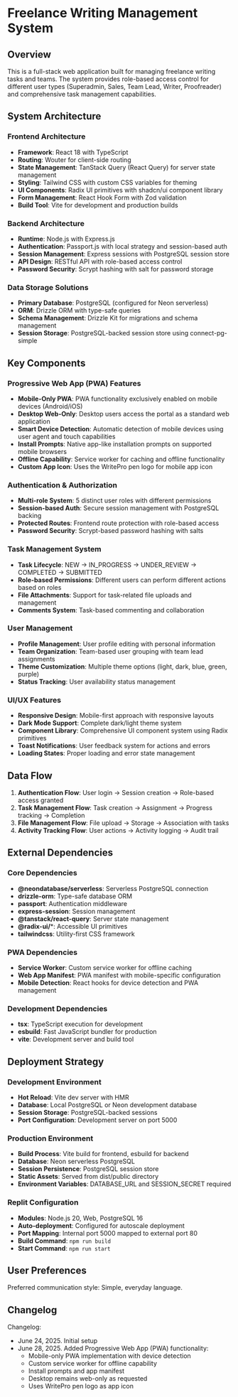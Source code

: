 # Freelance Writing Management System

## Overview

This is a full-stack web application built for managing freelance writing tasks and teams. The system provides role-based access control for different user types (Superadmin, Sales, Team Lead, Writer, Proofreader) and comprehensive task management capabilities.

## System Architecture

### Frontend Architecture
- **Framework**: React 18 with TypeScript
- **Routing**: Wouter for client-side routing
- **State Management**: TanStack Query (React Query) for server state management
- **Styling**: Tailwind CSS with custom CSS variables for theming
- **UI Components**: Radix UI primitives with shadcn/ui component library
- **Form Management**: React Hook Form with Zod validation
- **Build Tool**: Vite for development and production builds

### Backend Architecture
- **Runtime**: Node.js with Express.js
- **Authentication**: Passport.js with local strategy and session-based auth
- **Session Management**: Express sessions with PostgreSQL session store
- **API Design**: RESTful API with role-based access control
- **Password Security**: Scrypt hashing with salt for password storage

### Data Storage Solutions
- **Primary Database**: PostgreSQL (configured for Neon serverless)
- **ORM**: Drizzle ORM with type-safe queries
- **Schema Management**: Drizzle Kit for migrations and schema management
- **Session Storage**: PostgreSQL-backed session store using connect-pg-simple

## Key Components

### Progressive Web App (PWA) Features
- **Mobile-Only PWA**: PWA functionality exclusively enabled on mobile devices (Android/iOS)
- **Desktop Web-Only**: Desktop users access the portal as a standard web application
- **Smart Device Detection**: Automatic detection of mobile devices using user agent and touch capabilities
- **Install Prompts**: Native app-like installation prompts on supported mobile browsers
- **Offline Capability**: Service worker for caching and offline functionality
- **Custom App Icon**: Uses the WritePro pen logo for mobile app icon

### Authentication & Authorization
- **Multi-role System**: 5 distinct user roles with different permissions
- **Session-based Auth**: Secure session management with PostgreSQL backing
- **Protected Routes**: Frontend route protection with role-based access
- **Password Security**: Scrypt-based password hashing with salts

### Task Management System
- **Task Lifecycle**: NEW → IN_PROGRESS → UNDER_REVIEW → COMPLETED → SUBMITTED
- **Role-based Permissions**: Different users can perform different actions based on roles
- **File Attachments**: Support for task-related file uploads and management
- **Comments System**: Task-based commenting and collaboration

### User Management
- **Profile Management**: User profile editing with personal information
- **Team Organization**: Team-based user grouping with team lead assignments
- **Theme Customization**: Multiple theme options (light, dark, blue, green, purple)
- **Status Tracking**: User availability status management

### UI/UX Features
- **Responsive Design**: Mobile-first approach with responsive layouts
- **Dark Mode Support**: Complete dark/light theme system
- **Component Library**: Comprehensive UI component system using Radix primitives
- **Toast Notifications**: User feedback system for actions and errors
- **Loading States**: Proper loading and error state management

## Data Flow

1. **Authentication Flow**: User login → Session creation → Role-based access granted
2. **Task Management Flow**: Task creation → Assignment → Progress tracking → Completion
3. **File Management Flow**: File upload → Storage → Association with tasks
4. **Activity Tracking Flow**: User actions → Activity logging → Audit trail

## External Dependencies

### Core Dependencies
- **@neondatabase/serverless**: Serverless PostgreSQL connection
- **drizzle-orm**: Type-safe database ORM
- **passport**: Authentication middleware
- **express-session**: Session management
- **@tanstack/react-query**: Server state management
- **@radix-ui/***: Accessible UI primitives
- **tailwindcss**: Utility-first CSS framework

### PWA Dependencies
- **Service Worker**: Custom service worker for offline caching
- **Web App Manifest**: PWA manifest with mobile-specific configuration
- **Mobile Detection**: React hooks for device detection and PWA management

### Development Dependencies
- **tsx**: TypeScript execution for development
- **esbuild**: Fast JavaScript bundler for production
- **vite**: Development server and build tool

## Deployment Strategy

### Development Environment
- **Hot Reload**: Vite dev server with HMR
- **Database**: Local PostgreSQL or Neon development database
- **Session Storage**: PostgreSQL-backed sessions
- **Port Configuration**: Development server on port 5000

### Production Environment
- **Build Process**: Vite build for frontend, esbuild for backend
- **Database**: Neon serverless PostgreSQL
- **Session Persistence**: PostgreSQL session store
- **Static Assets**: Served from dist/public directory
- **Environment Variables**: DATABASE_URL and SESSION_SECRET required

### Replit Configuration
- **Modules**: Node.js 20, Web, PostgreSQL 16
- **Auto-deployment**: Configured for autoscale deployment
- **Port Mapping**: Internal port 5000 mapped to external port 80
- **Build Command**: `npm run build`
- **Start Command**: `npm run start`

## User Preferences

Preferred communication style: Simple, everyday language.

## Changelog

Changelog:
- June 24, 2025. Initial setup
- June 28, 2025. Added Progressive Web App (PWA) functionality:
  - Mobile-only PWA implementation with device detection
  - Custom service worker for offline capability
  - Install prompts and app manifest
  - Desktop remains web-only as requested
  - Uses WritePro pen logo as app icon
